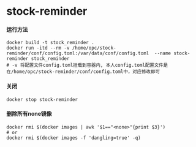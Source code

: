 # stock-reminder

#### 运行方法

```shell script
docker build -t stock_reminder .
docker run -itd --rm -v /home/opc/stock-reminder/conf/config.toml:/var/data/conf/config.toml  --name stock-reminder stock_reminder
# -v 将配置文件config.toml挂载到容器内, 本人config.toml配置文件是在/home/opc/stock-reminder/conf/config.toml中，对应修改即可
```

#### 关闭

```shell script
docker stop stock-reminder
```

#### 删除所有none镜像

```shell script
docker rmi $(docker images | awk '$1=="<none>"{print $3}')
# or
docker rmi $(docker images -f 'dangling=true' -q)
```


